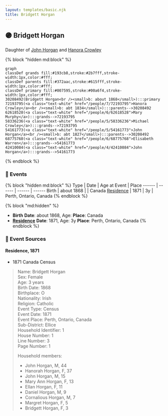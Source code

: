 ```yaml
---
layout: templates/basic.njk
title: Bridgett Horgan
---
```

## 🟣 Bridgett Horgan

Daughter of [John Horgan](/people/5/54161773) and [Hanora Crowley](/people/7/72193795)

{% block "hidden md:block" %}
```mermaid
graph
classDef grands fill:#193cb8,stroke:#2b7fff,stroke-width:1px,color:#fff;
classDef parents fill:#372aac,stroke:#615fff,stroke-width:1px,color:#fff;
classDef primary fill:#007595,stroke:#00a6f4,stroke-width:1px,color:#fff;
30208492(Bridgett Horgan<br /><small>b: about 1868</small>):::primary
72193795(<a class="text-white" href="/people/7/72193795">Hanora Crowley</a><br /><small>b: abt 1834</small>):::parents-->30208492
62618528(<a class="text-white" href="/people/6/62618528">Mary Murphy</a>):::grands-->72193795
58336236(<a class="text-white" href="/people/5/58336236">Michael Crowley</a>):::grands-->72193795
54161773(<a class="text-white" href="/people/5/54161773">John Horgan</a><br /><small>b: abt 1827</small>):::parents-->30208492
68775768(<a class="text-white" href="/people/6/68775768">Elisabeth Warren</a>):::grands-->54161773
42410084(<a class="text-white" href="/people/4/42410084">John Horgan</a>):::grands-->54161773
```
{% endblock %}

### 📆 Events

{% block "hidden md:block" %}
Type | Date | Age at Event | Place
------ | ------ | ------ | ------
Birth | about 1868 |  | Canada
[Residence](#event-event-0) | 1871 | 3y | Perth, Ontario, Canada
{% endblock %}

{% block "md:hidden" %}
- **Birth**
**Date**: about 1868, Age:
**Place**: Canada
- **[Residence](#event-event-0)**
**Date**: 1871, Age: 3y
**Place**: Perth, Ontario, Canada
{% endblock %}

### 📰 Event Sources

#### <a id="event-event-0"></a> Residence, 1871
* 1871 Canada Census
>   
  > Name: Bridgett Horgan  
  > Sex: Female  
  > Age: 3 years  
  > Birth Date: 1868  
  > Birthplace: O  
  > Nationality: Irish  
  > Religion: Catholic  
  > Event Type: Census  
  > Event Date: 1871  
  > Event Place: Perth, Ontario, Canada  
  > Sub-District: Ellice  
  > Household Identifier: 1  
  > House Number: 1  
  > Line Number: 3  
  > Page Number: 1  
  >   
  > Household members:  
  > - John Horgan, M, 44  
  > - Hanorah Horgan, F, 37  
  > - John Horgan, M, 15  
  > - Mary Ann Horgan, F, 13  
  > - Ellan Horgan, F, 11  
  > - Daniel Horgan, M, 9  
  > - Cornalious Horgan, M, 7  
  > - Margret Horgan, F, 5  
  > - Bridgett Horgan, F, 3  
  >
